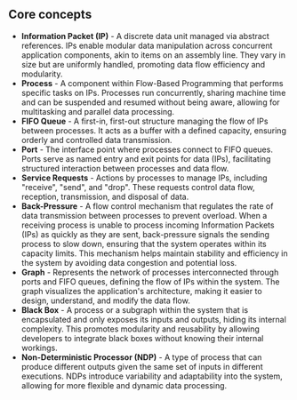 ## Core concepts

* **Information Packet (IP)** - A discrete data unit managed via abstract references. IPs enable modular data
  manipulation across concurrent application components, akin to items on an assembly line. They vary in size but are
  uniformly handled, promoting data flow efficiency and modularity.
* **Process** - A component within Flow-Based Programming that performs specific tasks on IPs. Processes run
  concurrently, sharing machine time and can be suspended and resumed without being aware, allowing for multitasking and
  parallel data processing.
* **FIFO Queue** - A first-in, first-out structure managing the flow of IPs between processes. It acts as a buffer with
  a defined capacity, ensuring orderly and controlled data transmission.
* **Port** - The interface point where processes connect to FIFO queues. Ports serve as named entry and exit points for
  data (IPs), facilitating structured interaction between processes and data flow.
* **Service Requests** - Actions by processes to manage IPs, including "receive", "send", and "drop". These requests
  control data flow, reception, transmission, and disposal of data.
* **Back-Pressure** - A flow control mechanism that regulates the rate of data transmission between processes to prevent
  overload. When a receiving process is unable to process incoming Information Packets (IPs) as quickly as they are
  sent, back-pressure signals the sending process to slow down, ensuring that the system operates within its capacity
  limits. This mechanism helps maintain stability and efficiency in the system by avoiding data congestion and potential
  loss.
* **Graph** - Represents the network of processes interconnected through ports and FIFO queues, defining the flow of IPs
  within the system. The graph visualizes the application's architecture, making it easier to design, understand, and
  modify the data flow.
* **Black Box** - A process or a subgraph within the system that is encapsulated and only exposes its inputs and
  outputs, hiding its internal complexity. This promotes modularity and reusability by allowing developers to integrate
  black boxes without knowing their internal workings.
* **Non-Deterministic Processor (NDP)** - A type of process that can produce different outputs given the same set of
  inputs in different executions. NDPs introduce variability and adaptability into the system, allowing for more
  flexible and dynamic data processing.
